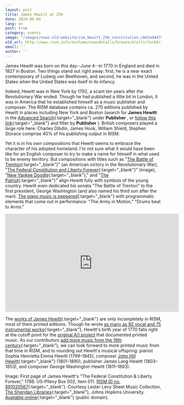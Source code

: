 ```yaml
---
layout: post
title: James Hewitt at 250
date: 2020-06-04
lang: en
post: true
category: events
image: "/images/news-old-website/csm_Hewitt_250_constitution_c0e5ad4475.jpg"
old_url: http://www.rism.info/en/home/newsdetails/browse/4/article/64/james-hewitt-at-250.html
email: ''
author: ''
---
```


James Hewitt was born on this day--June 4--in 1770 in England and died in 1827 in Boston. Two things stand out right away: first, he is a near exact contemporary of Ludwig van Beethoven, and second, he was in the United States when the United States was itself in its infancy.

Indeed, Hewitt was in New York by 1792, a scant ten years after the Revolutionary War ended. Though he had published a little bit in London, it was in America that he established himself as a music publisher and composer. The RISM database contains ca. 270 editions published by Hewitt in places including New York and Boston (search for **James Hewitt** in the [Advanced Search](https://opac.rism.info/advanced-search){:target="_blank"} under **Publisher** , or [follow this link](https://opac.rism.info/search?View=rism&q=James+Hewitt&Language=en){:target="_blank"} and filter by **Publisher** ). British composers played a large role here: Charles Dibdin, James Hook, William Shield, Stephen Storace comprise 40% of his publishing output in RISM.

Yet it is in his own compositions that Hewitt seems to embrace the character of his adopted homeland. I'm not sure what it would have been like for an English composer to try to make a name for himself in what used to be enemy territory. But compositions with titles such as "[The Battle of Trenton](https://opac.rism.info/search?View=rism&q=hewitt+battle+trenton&Language=en){:target="_blank"}" (an American victory in the Revolutionary War), "[The Federal Constitution and Liberty Forever](https://opac.rism.info/search?id=991020567&View=rism&Language=en){:target="_blank"}" (image), "[New Yankee Doodle](https://opac.rism.info/search?id=991020564&View=rism&Language=en){:target="_blank"}," and "[The Patriot](https://opac.rism.info/search?id=991020568&View=rism&Language=en){:target="_blank"}" align Hewitt fully with symbols of the young country. Hewitt even dedicated his sonata "The Battle of Trenton" to the first president, George Washington (and also named his third son after the man). [The piano music is peppered](http://hdl.loc.gov/loc.music/musm1a1.11094){:target="_blank"} with programmatic elements that come out in performance: "The Army in Motion," "Drums beat to Arms."

<iframe width="560" height="315" src="https://www.youtube.com/embed/EcvY-9CdvrU" frameborder="0" allow="accelerometer; autoplay; encrypted-media; gyroscope; picture-in-picture" allowfullscreen></iframe>

The [works of James Hewitt](https://opac.rism.info/search?View=rism&author=hewitt+james&Language=en){:target="_blank"} are only incompletely in RISM, most of them printed editions. Though he wrote [as many as 92 vocal and 75 instrumental works](https://books.google.de/books?id=NeVl_rsKhwsC&lpg=PP1&ots=1ZsN03qMZq&dq=%22James%20Hewitt%3A%20Selected%20Compositions.%22&hl=de&pg=PR7#v=onepage&q=%22James%20Hewitt:%20Selected%20Compositions.%22&f=false){:target="_blank"}, Hewitt's birth year of 1770 falls right at the cutoff point for the [original A/I project](/publications.html#c36) that documented printed music. As our contributors [add more music from the 19th century](/new_at_rism/2020/03/12/rism-and-beethoven-and-the-19th-century.html){:target="_blank"}, we can look forward to more printed music from that time in RISM, and to rounding out Hewitt's musical offspring: pianist Sophia Henrietta Emma Hewitt (1799–1845), composer [John Hill Hewitt](https://opac.rism.info/search?View=rism&q=John+Hill+Hewitt&Language=en){:target="_blank"} (1801-1890), publisher James Lang Hewitt (1803–1853), and composer George Washington Hewitt (1811–1893).

Image: First page of James Hewitt's "The Federal Constitution & Liberty Forever," 1798. US-PIlevy Box 002, Item 011. [RISM ID no. 991020567](https://opac.rism.info/search?id=991020567&View=rism&Language=en){:target="_blank"}. Courtesy Lester Levy Sheet Music Collection, [The Sheridan Libraries](https://www.library.jhu.edu/){:target="_blank"}, Johns Hopkins University. [Available online](https://levysheetmusic.mse.jhu.edu/collection/002/011){:target="_blank"} (public domain).